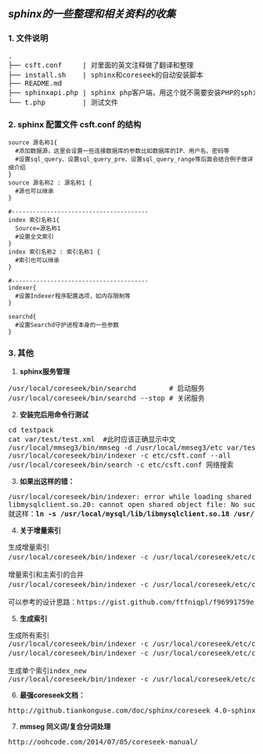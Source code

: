 *sphinx的一些整理和相关资料的收集*
---
### 1. 文件说明
<pre>
.
├── csft.conf     | 对里面的英文注释做了翻译和整理
├── install.sh    | sphinx和coreseek的自动安装脚本
├── README.md
├── sphinxapi.php | sphinx php客户端，用这个就不需要安装PHP的sphinx扩展了
└── t.php         | 测试文件
</pre>


### 2. sphinx 配置文件 csft.conf 的结构
```shell
source 源名称1{
  #添加数据源，这里会设置一些连接数据库的参数比如数据库的IP、用户名、密码等
  #设置sql_query、设置sql_query_pre、设置sql_query_range等后面会结合例子做详细介绍
}
source 源名称2 : 源名称1 {
  #源也可以继承
}

#---------------------------------------
index 索引名称1{
  Source=源名称1
  #设置全文索引
}
index 索引名称2 : 索引名称1 {
  #索引也可以继承
}

#---------------------------------------
indexer{
  #设置Indexer程序配置选项，如内存限制等
}

searchd{
  #设置Searchd守护进程本身的一些参数
}
```


### 3. 其他
1. <b>sphinx服务管理</b>
<pre>
/usr/local/coreseek/bin/searchd        # 启动服务
/usr/local/coreseek/bin/searchd --stop # 关闭服务
</pre>


2. <b>安装完后用命令行测试</b>
<pre>
cd testpack
cat var/test/test.xml  #此时应该正确显示中文
/usr/local/mmseg3/bin/mmseg -d /usr/local/mmseg3/etc var/test/test.xml
/usr/local/coreseek/bin/indexer -c etc/csft.conf --all
/usr/local/coreseek/bin/search -c etc/csft.conf 网络搜索
</pre>

3. <b>如果出这样的错：</b>
<pre>
/usr/local/coreseek/bin/indexer: error while loading shared libraries:
libmysqlclient.so.20: cannot open shared object file: No such file or directory
就这样：<b>ln -s /usr/local/mysql/lib/libmysqlclient.so.18 /usr/lib/</b> (ubuntu)
</pre>

4. <b>关于增量索引</b>
<pre>
生成增量索引
/usr/local/coreseek/bin/indexer -c /usr/local/coreseek/etc/csft.conf index_new(增量索引)
<br>增量索引和主索引的合并
/usr/local/coreseek/bin/indexer -c /usr/local/coreseek/etc/csft.conf --merge index_master(主索引) index_new(增量索引) --rotate
<br>可以参考的设计思路：https://gist.github.com/ftfniqpl/f96991759ec259a445d4d45cfe716847
</pre>

5. <b>生成索引</b>
<pre>
生成所有索引
/usr/local/coreseek/bin/indexer -c /usr/local/coreseek/etc/csft.conf --all
/usr/local/coreseek/bin/indexer -c /usr/local/coreseek/etc/csft.conf --all --rotate (若此时searchd守护进程已经启动，那么需要加上—rotate参数)
<br>生成单个索引index_new
/usr/local/coreseek/bin/indexer -c /usr/local/coreseek/etc/csft.conf index_new
</pre>

6. <b>最强coreseek文档：</b>
<pre>
http://github.tiankonguse.com/doc/sphinx/coreseek_4.0-sphinx_1.11-beta.html
</pre>

7. <b>mmseg 同义词/复合分词处理</b>
<pre>
http://oohcode.com/2014/07/05/coreseek-manual/
</pre>



